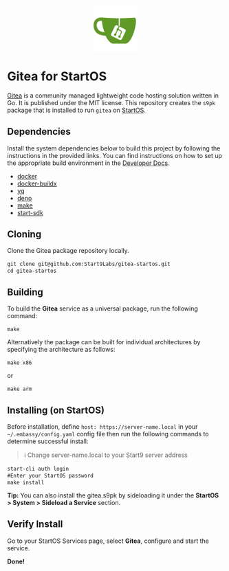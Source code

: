 <p align="center">
  <img src="icon.png" alt="Project Logo" width="21%">
</p>

# Gitea for StartOS

[Gitea](https://github.com/go-gitea/gitea) is a community managed lightweight code hosting solution written in Go.
It is published under the MIT license. This repository creates the `s9pk` package that is installed to run `gitea` on [StartOS](https://github.com/Start9Labs/start-os/).

## Dependencies

Install the system dependencies below to build this project by following the instructions in the provided links. You can find instructions on how to set up the appropriate build environment in the [Developer Docs](https://docs.start9.com/latest/developer-docs/packaging).

- [docker](https://docs.docker.com/get-docker)
- [docker-buildx](https://docs.docker.com/buildx/working-with-buildx/)
- [yq](https://mikefarah.gitbook.io/yq)
- [deno](https://deno.land/#installation)
- [make](https://www.gnu.org/software/make/)
- [start-sdk](https://github.com/Start9Labs/start-os/tree/sdk/backend)

## Cloning

Clone the Gitea package repository locally.

```
git clone git@github.com:Start9Labs/gitea-startos.git
cd gitea-startos
```

## Building

To build the **Gitea** service as a universal package, run the following command:

```
make
```

Alternatively the package can be built for individual architectures by specifying the architecture as follows:

```
make x86
```

or

```
make arm
```

## Installing (on StartOS)

Before installation, define `host: https://server-name.local` in your `~/.embassy/config.yaml` config file then run the following commands to determine successful install:

> :information_source: Change server-name.local to your Start9 server address

```
start-cli auth login
#Enter your StartOS password
make install
```

**Tip:** You can also install the gitea.s9pk by sideloading it under the **StartOS > System > Sideload a Service** section.

## Verify Install

Go to your StartOS Services page, select **Gitea**, configure and start the service.

**Done!**

